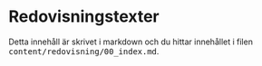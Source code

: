 ---
---
Redovisningstexter
=========================

Detta innehåll är skrivet i markdown och du hittar innehållet i filen <samp>content/redovisning/00_index.md</samp>.
